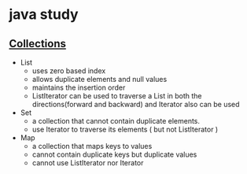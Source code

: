 # java study

## [Collections](Collections.md)
* List
  * uses zero based index
  * allows duplicate elements and null values
  * maintains the insertion order
  * ListIterator can be used to traverse a List in both the directions(forward and backward) and Iterator also can be used
* Set
  * a collection that cannot contain duplicate elements.
  * use Iterator to traverse its elements ( but not ListIterator )
* Map
  * a collection that maps keys to values
  * cannot contain duplicate keys but duplicate values
  * cannot use ListIterator nor Iterator
